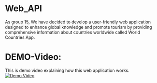 # Web_API
As group 15, We have decided to develop a user-friendly web application designed to enhance global knowledge and promote tourism by providing comprehensive information about countries worldwide called World Countries App.

# DEMO-Video:
This is demo video explaining how this web application works.
[![Demo Video](https://img.youtube.com/vi/CZenIDDG_ag/maxresdefault.jpg)](https://www.youtube.com/watch?v=CZenIDDG_ag)